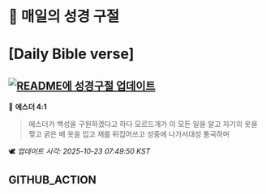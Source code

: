 # 🙏 매일의 성경 구절
# [Daily Bible verse]
## [![README에 성경구절 업데이트](https://github.com/DONGSUKA/first_test/actions/workflows/update-readme-bible.yml/badge.svg)](https://github.com/DONGSUKA/first_test/actions/workflows/update-readme-bible.yml)
<!-- START_BIBLE_VERSE -->
📖 **에스더 4:1**
> 에스더가 백성을 구원하겠다고 하다 모르드개가 이 모든 일을 알고 자기의 옷을 찢고 굵은 베 옷을 입고 재를 뒤집어쓰고 성중에 나가서대성 통곡하며

🕊️ _업데이트 시각: 2025-10-23 07:49:50 KST_
  <!-- END_BIBLE_VERSE -->
## GITHUB_ACTION
